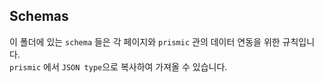 ## Schemas

이 폴더에 있는 `schema` 들은 각 페이지와 `prismic` 관의 데이터 연동을 위한 규칙입니다.  
`prismic` 에서 `JSON type`으로 복사하여 가져올 수 있습니다.
